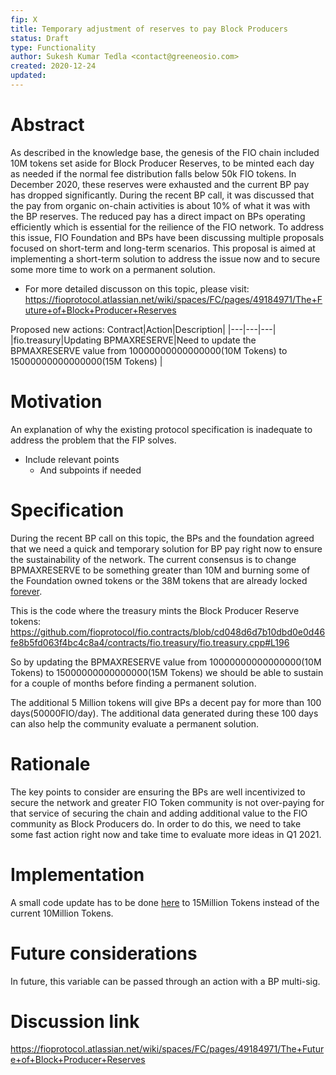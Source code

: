 ```yaml
---
fip: X
title: Temporary adjustment of reserves to pay Block Producers
status: Draft
type: Functionality
author: Sukesh Kumar Tedla <contact@greeneosio.com>
created: 2020-12-24
updated: 
---
```


# Abstract
As described in the knowledge base, the genesis of the FIO chain included 10M tokens set aside for Block Producer Reserves, to be minted each day as needed if the normal fee distribution falls below 50k FIO tokens. In December 2020, these reserves were exhausted and the current BP pay has dropped significantly. During the recent BP call, it was discussed that the pay from organic on-chain activities is about 10% of what it was with the BP reserves. The reduced pay has a direct impact on BPs operating efficiently which is essential for the reilience of the FIO network. To address this issue, FIO Foundation and BPs have been discussing multiple proposals focused on short-term and long-term scenarios.
This proposal is aimed at implementing a short-term solution to address the issue now and to secure some more time to work on a permanent solution.

* For more detailed discusson on this topic, please visit: https://fioprotocol.atlassian.net/wiki/spaces/FC/pages/49184971/The+Future+of+Block+Producer+Reserves 

Proposed new actions:
Contract|Action|Description|
|---|---|---|
|fio.treasury|Updating BPMAXRESERVE|Need to update the BPMAXRESERVE value from 10000000000000000(10M Tokens) to 15000000000000000(15M Tokens) |

# Motivation
An explanation of why the existing protocol specification is inadequate to address the problem that the FIP solves.
* Include relevant points
  * And subpoints if needed

# Specification
During the recent BP call on this topic, the BPs and the foundation agreed that we need a quick and temporary solution for BP pay right now to ensure the sustainability of the network. The current consensus is to change BPMAXRESERVE to be something greater than 10M and burning some of the Foundation owned tokens or the 38M tokens that are already locked [forever](https://fioprotocol.atlassian.net/wiki/spaces/SUP/pages/10616911/Mainnet+locks).

This is the code where the treasury mints the Block Producer Reserve tokens: https://github.com/fioprotocol/fio.contracts/blob/cd048d6d7b10dbd0e0d46fe8b5fd063f4bc4c8a4/contracts/fio.treasury/fio.treasury.cpp#L196

So by updating the BPMAXRESERVE value from 10000000000000000(10M Tokens) to 15000000000000000(15M Tokens) we should be able to sustain for a couple of months before finding a permanent solution. 

The additional 5 Million tokens will give BPs a decent pay for more than 100 days(50000FIO/day). The additional data generated during these 100 days can also help the community evaluate a permanent solution.

# Rationale
The key points to consider are ensuring the BPs are well incentivized to secure the network and greater FIO Token community is not over-paying for that service of securing the chain and adding additional value to the FIO community as Block Producers do. In order to do this, we need to take some fast action right now and take time to evaluate more ideas in Q1 2021.

# Implementation
A small code update has to be done [here](https://github.com/fioprotocol/fio.contracts/blob/cd048d6d7b10dbd0e0d46fe8b5fd063f4bc4c8a4/contracts/fio.treasury/fio.treasury.cpp#L13) to 15Million Tokens instead of the current 10Million Tokens. 

# Future considerations
In future, this variable can be passed through an action with a BP multi-sig.

# Discussion link
https://fioprotocol.atlassian.net/wiki/spaces/FC/pages/49184971/The+Future+of+Block+Producer+Reserves
